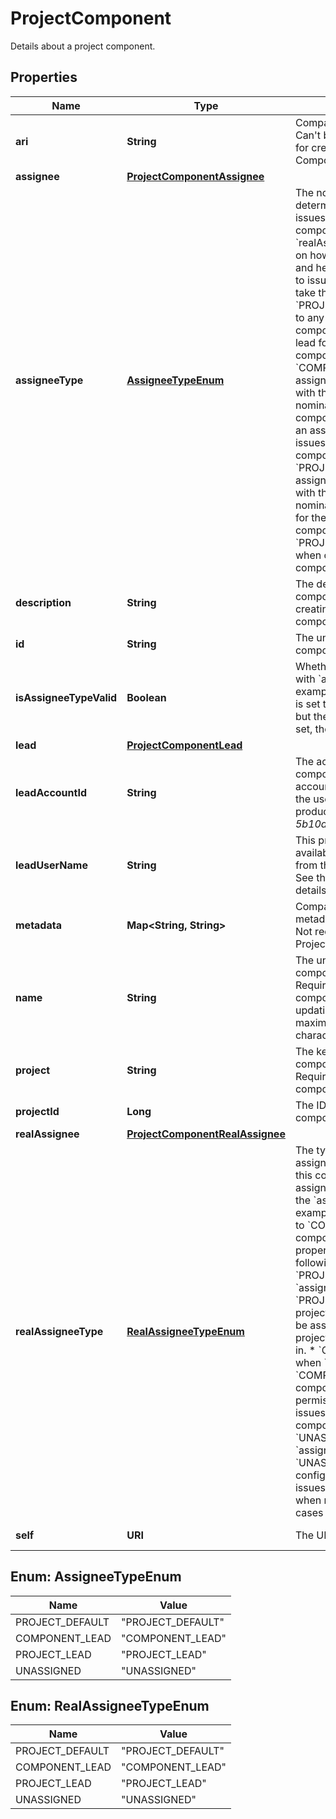 

# ProjectComponent

Details about a project component.

## Properties

| Name | Type | Description | Notes |
|------------ | ------------- | ------------- | -------------|
|**ari** | **String** | Compass component&#39;s ID. Can&#39;t be updated. Not required for creating a Project Component. |  [optional] [readonly] |
|**assignee** | [**ProjectComponentAssignee**](ProjectComponentAssignee.md) |  |  [optional] |
|**assigneeType** | [**AssigneeTypeEnum**](#AssigneeTypeEnum) | The nominal user type used to determine the assignee for issues created with this component. See &#x60;realAssigneeType&#x60; for details on how the type of the user, and hence the user, assigned to issues is determined. Can take the following values:   *  &#x60;PROJECT_LEAD&#x60; the assignee to any issues created with this component is nominally the lead for the project the component is in.  *  &#x60;COMPONENT_LEAD&#x60; the assignee to any issues created with this component is nominally the lead for the component.  *  &#x60;UNASSIGNED&#x60; an assignee is not set for issues created with this component.  *  &#x60;PROJECT_DEFAULT&#x60; the assignee to any issues created with this component is nominally the default assignee for the project that the component is in.  Default value: &#x60;PROJECT_DEFAULT&#x60;.   Optional when creating or updating a component. |  [optional] |
|**description** | **String** | The description for the component. Optional when creating or updating a component. |  [optional] |
|**id** | **String** | The unique identifier for the component. |  [optional] [readonly] |
|**isAssigneeTypeValid** | **Boolean** | Whether a user is associated with &#x60;assigneeType&#x60;. For example, if the &#x60;assigneeType&#x60; is set to &#x60;COMPONENT_LEAD&#x60; but the component lead is not set, then &#x60;false&#x60; is returned. |  [optional] [readonly] |
|**lead** | [**ProjectComponentLead**](ProjectComponentLead.md) |  |  [optional] |
|**leadAccountId** | **String** | The accountId of the component&#39;s lead user. The accountId uniquely identifies the user across all Atlassian products. For example, *5b10ac8d82e05b22cc7d4ef5*. |  [optional] |
|**leadUserName** | **String** | This property is no longer available and will be removed from the documentation soon. See the [deprecation notice](https://developer.atlassian.com/cloud/jira/platform/deprecation-notice-user-privacy-api-migration-guide/) for details. |  [optional] |
|**metadata** | **Map&lt;String, String&gt;** | Compass component&#39;s metadata. Can&#39;t be updated. Not required for creating a Project Component. |  [optional] [readonly] |
|**name** | **String** | The unique name for the component in the project. Required when creating a component. Optional when updating a component. The maximum length is 255 characters. |  [optional] |
|**project** | **String** | The key of the project the component is assigned to. Required when creating a component. Can&#39;t be updated. |  [optional] |
|**projectId** | **Long** | The ID of the project the component is assigned to. |  [optional] [readonly] |
|**realAssignee** | [**ProjectComponentRealAssignee**](ProjectComponentRealAssignee.md) |  |  [optional] |
|**realAssigneeType** | [**RealAssigneeTypeEnum**](#RealAssigneeTypeEnum) | The type of the assignee that is assigned to issues created with this component, when an assignee cannot be set from the &#x60;assigneeType&#x60;. For example, &#x60;assigneeType&#x60; is set to &#x60;COMPONENT_LEAD&#x60; but no component lead is set. This property is set to one of the following values:   *  &#x60;PROJECT_LEAD&#x60; when &#x60;assigneeType&#x60; is &#x60;PROJECT_LEAD&#x60; and the project lead has permission to be assigned issues in the project that the component is in.  *  &#x60;COMPONENT_LEAD&#x60; when &#x60;assignee&#x60;Type is &#x60;COMPONENT_LEAD&#x60; and the component lead has permission to be assigned issues in the project that the component is in.  *  &#x60;UNASSIGNED&#x60; when &#x60;assigneeType&#x60; is &#x60;UNASSIGNED&#x60; and Jira is configured to allow unassigned issues.  *  &#x60;PROJECT_DEFAULT&#x60; when none of the preceding cases are true. |  [optional] [readonly] |
|**self** | **URI** | The URL of the component. |  [optional] [readonly] |



## Enum: AssigneeTypeEnum

| Name | Value |
|---- | -----|
| PROJECT_DEFAULT | &quot;PROJECT_DEFAULT&quot; |
| COMPONENT_LEAD | &quot;COMPONENT_LEAD&quot; |
| PROJECT_LEAD | &quot;PROJECT_LEAD&quot; |
| UNASSIGNED | &quot;UNASSIGNED&quot; |



## Enum: RealAssigneeTypeEnum

| Name | Value |
|---- | -----|
| PROJECT_DEFAULT | &quot;PROJECT_DEFAULT&quot; |
| COMPONENT_LEAD | &quot;COMPONENT_LEAD&quot; |
| PROJECT_LEAD | &quot;PROJECT_LEAD&quot; |
| UNASSIGNED | &quot;UNASSIGNED&quot; |



